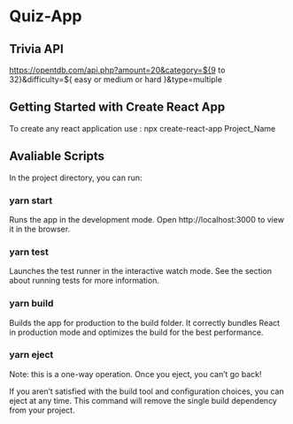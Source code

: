 # Quiz-App

## Trivia API
https://opentdb.com/api.php?amount=20&category=${9 to 32}&difficulty=${ easy or medium or hard }&type=multiple

## Getting Started with Create React App
To create any react application use : npx create-react-app Project_Name

## Avaliable Scripts
In the project directory, you can run:

### yarn start

Runs the app in the development mode.
Open http://localhost:3000 to view it in the browser.

### yarn test

Launches the test runner in the interactive watch mode.
See the section about running tests for more information.

### yarn build

Builds the app for production to the build folder.
It correctly bundles React in production mode and optimizes the build for the best performance.

### yarn eject

Note: this is a one-way operation. Once you eject, you can’t go back!

If you aren’t satisfied with the build tool and configuration choices, you can eject at any time. This command will remove the single build dependency from your project.
